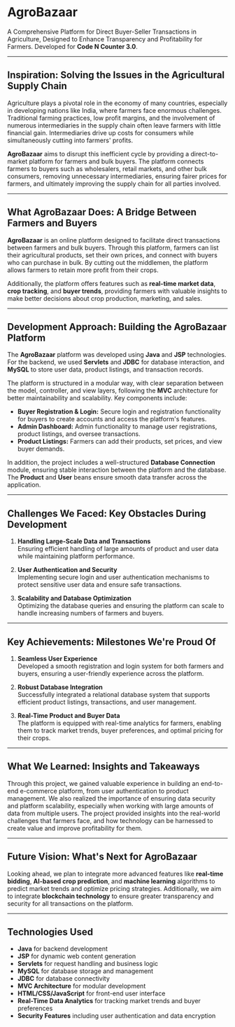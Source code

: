 # **AgroBazaar**

A Comprehensive Platform for Direct Buyer-Seller Transactions in Agriculture, Designed to Enhance Transparency and Profitability for Farmers. Developed for **Code N Counter 3.0**.

---

## **Inspiration: Solving the Issues in the Agricultural Supply Chain**

Agriculture plays a pivotal role in the economy of many countries, especially in developing nations like India, where farmers face enormous challenges. Traditional farming practices, low profit margins, and the involvement of numerous intermediaries in the supply chain often leave farmers with little financial gain. Intermediaries drive up costs for consumers while simultaneously cutting into farmers' profits.

**AgroBazaar** aims to disrupt this inefficient cycle by providing a direct-to-market platform for farmers and bulk buyers. The platform connects farmers to buyers such as wholesalers, retail markets, and other bulk consumers, removing unnecessary intermediaries, ensuring fairer prices for farmers, and ultimately improving the supply chain for all parties involved.

---

## **What AgroBazaar Does: A Bridge Between Farmers and Buyers**

**AgroBazaar** is an online platform designed to facilitate direct transactions between farmers and bulk buyers. Through this platform, farmers can list their agricultural products, set their own prices, and connect with buyers who can purchase in bulk. By cutting out the middlemen, the platform allows farmers to retain more profit from their crops.

Additionally, the platform offers features such as **real-time market data**, **crop tracking**, and **buyer trends**, providing farmers with valuable insights to make better decisions about crop production, marketing, and sales.

---

## **Development Approach: Building the AgroBazaar Platform**

The **AgroBazaar** platform was developed using **Java** and **JSP** technologies. For the backend, we used **Servlets** and **JDBC** for database interaction, and **MySQL** to store user data, product listings, and transaction records.

The platform is structured in a modular way, with clear separation between the model, controller, and view layers, following the **MVC** architecture for better maintainability and scalability. Key components include:

- **Buyer Registration & Login:** Secure login and registration functionality for buyers to create accounts and access the platform's features.
- **Admin Dashboard:** Admin functionality to manage user registrations, product listings, and oversee transactions.
- **Product Listings:** Farmers can add their products, set prices, and view buyer demands.

In addition, the project includes a well-structured **Database Connection** module, ensuring stable interaction between the platform and the database. The **Product** and **User** beans ensure smooth data transfer across the application.

---

## **Challenges We Faced: Key Obstacles During Development**

1. **Handling Large-Scale Data and Transactions**  
   Ensuring efficient handling of large amounts of product and user data while maintaining platform performance.

2. **User Authentication and Security**  
   Implementing secure login and user authentication mechanisms to protect sensitive user data and ensure safe transactions.

3. **Scalability and Database Optimization**  
   Optimizing the database queries and ensuring the platform can scale to handle increasing numbers of farmers and buyers.

---

## **Key Achievements: Milestones We're Proud Of**

1. **Seamless User Experience**  
   Developed a smooth registration and login system for both farmers and buyers, ensuring a user-friendly experience across the platform.

2. **Robust Database Integration**  
   Successfully integrated a relational database system that supports efficient product listings, transactions, and user management.

3. **Real-Time Product and Buyer Data**  
   The platform is equipped with real-time analytics for farmers, enabling them to track market trends, buyer preferences, and optimal pricing for their crops.

---

## **What We Learned: Insights and Takeaways**

Through this project, we gained valuable experience in building an end-to-end e-commerce platform, from user authentication to product management. We also realized the importance of ensuring data security and platform scalability, especially when working with large amounts of data from multiple users. The project provided insights into the real-world challenges that farmers face, and how technology can be harnessed to create value and improve profitability for them.

---

## **Future Vision: What's Next for AgroBazaar**

Looking ahead, we plan to integrate more advanced features like **real-time bidding**, **AI-based crop prediction**, and **machine learning** algorithms to predict market trends and optimize pricing strategies. Additionally, we aim to integrate **blockchain technology** to ensure greater transparency and security for all transactions on the platform.

---

## **Technologies Used**

- **Java** for backend development
- **JSP** for dynamic web content generation
- **Servlets** for request handling and business logic
- **MySQL** for database storage and management
- **JDBC** for database connectivity
- **MVC Architecture** for modular development
- **HTML/CSS/JavaScript** for front-end user interface
- **Real-Time Data Analytics** for tracking market trends and buyer preferences
- **Security Features** including user authentication and data encryption
